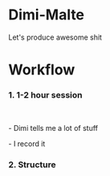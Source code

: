# Dimi-Malte
Let's produce awesome shit 

<h1>Workflow</h1>

<h3>1. 1-2 hour session</h3> 
   <p>- Dimi tells me a lot of stuff</p>
   <p>- I record it </p>
   
<h3>2. Structure </h3> 
